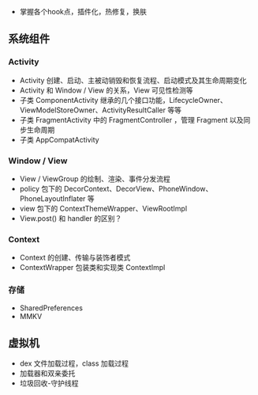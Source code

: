 
- 掌握各个hook点，插件化，热修复，换肤

## 系统组件

### Activity

- Activity 创建、启动、主被动销毁和恢复流程、启动模式及其生命周期变化
- Activity 和 Window / View 的关系，View 可见性检测等
- 子类 ComponentActivity 继承的几个接口功能，LifecycleOwner、ViewModelStoreOwner、ActivityResultCaller 等等
- 子类 FragmentActivity 中的 FragmentController ，管理 Fragment 以及同步生命周期
- 子类 AppCompatActivity

### Window / View

- View / ViewGroup 的绘制、渲染、事件分发流程
- policy 包下的 DecorContext、DecorView、PhoneWindow、PhoneLayoutInflater 等
- view 包下的 ContextThemeWrapper、ViewRootImpl
- View.post() 和 handler 的区别？

### Context

- Context 的创建、传输与装饰者模式
- ContextWrapper 包装类和实现类 ContextImpl

### 存储

- SharedPreferences
- MMKV

## 虚拟机

- dex 文件加载过程，class 加载过程
- 加载器和双亲委托
- 垃圾回收-守护线程
